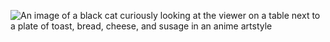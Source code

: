 ![An image of a black cat curiously looking at the viewer on a table next to a plate of toast, bread, cheese, and susage in an anime artstyle](https://files.mastodon.social/accounts/headers/107/582/165/554/839/405/original/beba788548593be2.jpeg)
